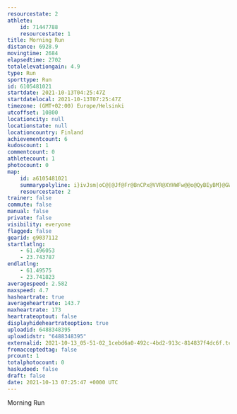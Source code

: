 ```yaml
---
resourcestate: 2
athlete:
    id: 71447788
    resourcestate: 1
title: Morning Run
distance: 6928.9
movingtime: 2684
elapsedtime: 2702
totalelevationgain: 4.9
type: Run
sporttype: Run
id: 6105481021
startdate: 2021-10-13T04:25:47Z
startdatelocal: 2021-10-13T07:25:47Z
timezone: (GMT+02:00) Europe/Helsinki
utcoffset: 10800
locationcity: null
locationstate: null
locationcountry: Finland
achievementcount: 6
kudoscount: 1
commentcount: 0
athletecount: 1
photocount: 0
map:
    id: a6105481021
    summarypolyline: i}ivJsm|oC@|@Jf@Fr@BnCPx@VVR@XYHWFw@@o@QyBEyBM}@GWOWS?ON[|@E|@Ar@PzEHd@Xb@r@KX[Ba@Ic@AYNY@YOoDIq@Wu@QSm@LKVIb@EbAH~BDTEn@Hl@DBBb@Zx@~@[XW?IA_AMm@A[MiAKgC@MM_@WOI@[d@Un@Cb@?bALv@@~@BND`AJXDb@VTXBJGV]F[?w@K_ABOAe@Ka@CcBEq@DUCKYYSIKBWb@WxA@|@F`@TnFBJZR\GRQZw@B]AoAIk@ISQqBGSBm@Ka@OYSIQ@WXKTEf@Cp@RzFJdABJ^^h@ENULa@D}@IyAOgAAy@QaBOc@YQQ@WRK\Gd@?v@PdCHvBJ|@NVXNVGLQL]JiAEw@KaAKoCMs@Ma@S[MGSHILIZMbA@j@VhDHpBl@bATEVk@BaBIuBDYK_BGw@Mg@YQK?OJWt@IdA@b@LpAFbCFn@\|@^F^YHe@?}@Is@GkBDw@Ak@Ou@Uo@QUSCOJMZQfBJjCXrCJXl@ZVARa@AmAKoA?eAM_CE]]o@a@KOP@LQd@Il@@nANxALbCNp@\j@NATQPe@Fg@CuBUqBAg@SkBIOKEIDIZ_@`@MfABb@JXCVHpEFJHBNVd@TFE\cA@y@AOGKNe@O_COeAB]SMU[CYGCWHSTQd@CX@hAHx@LtCJdAFTNRd@JRIFKLi@De@GeC]}DKa@S_@MOQCMHGLQr@El@JdBHb@HbD^bAPPT@Zo@D}@Go@Ho@A[Is@KoCEWO[c@SMBQRQf@G`@VpEHxBDPHFJ^^DJETk@Hq@GcABMNKOmB@QKKCKAsACK_@m@[I[x@Ex@GZ@bBDPFv@@nAFp@JZX`@FBHARQJQJc@DmAUuD@eACYKa@a@q@WKIBWj@IzARzC?j@LxBP\TN^MTYNk@[mBK[BsAIa@OgBUg@QMI@MJMx@C~ABZ@@@n@VpDHp@d@h@R@JGVe@DQBo@c@mFAk@FSIk@@SEKc@BMKW\I\Wf@TfBAZHfA?|AHh@JLZDFTJATQTo@Bs@D[WiCEcBF]IECe@U[K?w@h@Ed@?XEHBNGPIf@Hr@Lf@AVBv@JlAVbARBPKd@s@V}A?S?KMSEaAGYAeAI_AHYCKm@k@WBODMTKTGd@@^NfA@hBJr@JbB?j@JL
    resourcestate: 2
trainer: false
commute: false
manual: false
private: false
visibility: everyone
flagged: false
gearid: g9037112
startlatlng:
    - 61.496053
    - 23.743787
endlatlng:
    - 61.49575
    - 23.741823
averagespeed: 2.582
maxspeed: 4.7
hasheartrate: true
averageheartrate: 143.7
maxheartrate: 173
heartrateoptout: false
displayhideheartrateoption: true
uploadid: 6488348395
uploadidstr: "6488348395"
externalid: 2021-10-13_05-51-02_1cebd6a0-492c-4bd2-913c-814837f4dc6f.tcx
fromacceptedtag: false
prcount: 1
totalphotocount: 0
haskudoed: false
draft: false
date: 2021-10-13 07:25:47 +0000 UTC
---
```

Morning Run